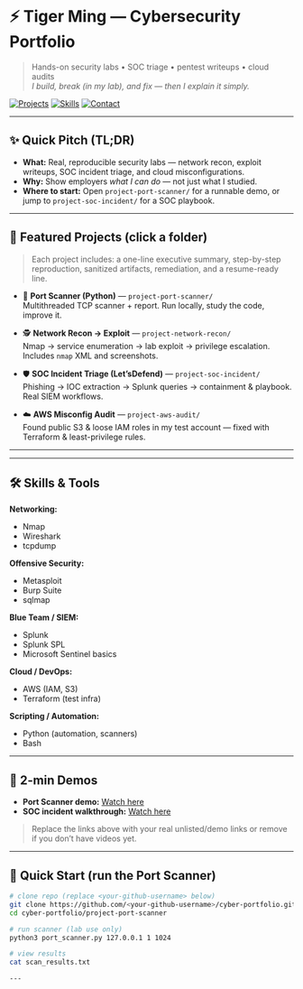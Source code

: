 <!-- ===== README: Cyber Portfolio ===== -->
# ⚡ Tiger Ming — Cybersecurity Portfolio
> Hands-on security labs • SOC triage • pentest writeups • cloud audits  
> _I build, break (in my lab), and fix — then I explain it simply._

[![Projects](https://img.shields.io/badge/Projects-4-green)]()
[![Skills](https://img.shields.io/badge/Skills-Nmap%20%7C%20Python%20%7C%20Splunk%20%7C%20AWS-blue)]()
[![Contact](https://img.shields.io/badge/Contact-tiger.ming%40example.com-orange)]()

---

## ✨ Quick Pitch (TL;DR)
- **What:** Real, reproducible security labs — network recon, exploit writeups, SOC incident triage, and cloud misconfigurations.  
- **Why:** Show employers *what I can do* — not just what I studied.  
- **Where to start:** Open `project-port-scanner/` for a runnable demo, or jump to `project-soc-incident/` for a SOC playbook.

---

## 🔎 Featured Projects (click a folder)
> Each project includes: a one-line executive summary, step-by-step reproduction, sanitized artifacts, remediation, and a resume-ready line.

- 🧰 **Port Scanner (Python)** — `project-port-scanner/`  
  Multithreaded TCP scanner + report. Run locally, study the code, improve it.

- 🕵️ **Network Recon → Exploit** — `project-network-recon/`  
  Nmap → service enumeration → lab exploit → privilege escalation. Includes `nmap` XML and screenshots.

- 🛡️ **SOC Incident Triage (Let’sDefend)** — `project-soc-incident/`  
  Phishing -> IOC extraction -> Splunk queries -> containment & playbook. Real SIEM workflows.

- ☁️ **AWS Misconfig Audit** — `project-aws-audit/`  
  Found public S3 & loose IAM roles in my test account — fixed with Terraform & least-privilege rules.

---
---

## 🛠 Skills & Tools
**Networking:**  
- Nmap  
- Wireshark  
- tcpdump  

**Offensive Security:**  
- Metasploit  
- Burp Suite  
- sqlmap  

**Blue Team / SIEM:**  
- Splunk  
- Splunk SPL  
- Microsoft Sentinel basics  

**Cloud / DevOps:**  
- AWS (IAM, S3)  
- Terraform (test infra)  

**Scripting / Automation:**  
- Python (automation, scanners)  
- Bash

---

## 🎥 2-min Demos
- **Port Scanner demo:** [Watch here](https://youtu.be/UNLISTED_PORT_SCANNER_LINK)  
- **SOC incident walkthrough:** [Watch here](https://youtu.be/UNLISTED_SOC_WALKTHROUGH_LINK)  

> Replace the links above with your real unlisted/demo links or remove if you don’t have videos yet.

---
## 🚀 Quick Start (run the Port Scanner)
```bash
# clone repo (replace <your-github-username> below)
git clone https://github.com/<your-github-username>/cyber-portfolio.git
cd cyber-portfolio/project-port-scanner

# run scanner (lab use only)
python3 port_scanner.py 127.0.0.1 1 1024

# view results
cat scan_results.txt

---



